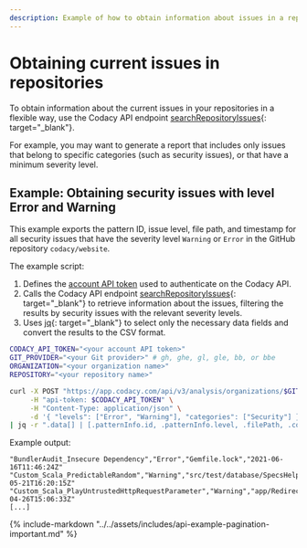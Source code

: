 ```yaml
---
description: Example of how to obtain information about issues in a repository programmatically using the Codacy API endpoint searchRepositoryIssues.
---
```


# Obtaining current issues in repositories

To obtain information about the current issues in your repositories in a flexible way, use the Codacy API endpoint [searchRepositoryIssues](https://app.codacy.com/api/api-docs#searchrepositoryissues){: target="_blank"}.

For example, you may want to generate a report that includes only issues that belong to specific categories (such as security issues), or that have a minimum severity level.

## Example: Obtaining security issues with level Error and Warning

This example exports the pattern ID, issue level, file path, and timestamp for all security issues that have the severity level `Warning` or `Error` in the GitHub repository `codacy/website`.

The example script:

1.  Defines the [account API token](../api-tokens.md#account-api-tokens) used to authenticate on the Codacy API.
1.  Calls the Codacy API endpoint [searchRepositoryIssues](https://app.codacy.com/api/api-docs#searchrepositoryissues){: target="_blank"} to retrieve information about the issues, filtering the results by security issues with the relevant severity levels.
1.  Uses [jq](https://github.com/stedolan/jq){: target="_blank"} to select only the necessary data fields and convert the results to the CSV format.

```bash
CODACY_API_TOKEN="<your account API token>"
GIT_PROVIDER="<your Git provider>" # gh, ghe, gl, gle, bb, or bbe
ORGANIZATION="<your organization name>"
REPOSITORY="<your repository name>"

curl -X POST "https://app.codacy.com/api/v3/analysis/organizations/$GIT_PROVIDER/$ORGANIZATION/repositories/$REPOSITORY/issues/search" \
     -H "api-token: $CODACY_API_TOKEN" \
     -H "Content-Type: application/json" \
     -d '{ "levels": ["Error", "Warning"], "categories": ["Security"] }' \
| jq -r ".data[] | [.patternInfo.id, .patternInfo.level, .filePath, .commitInfo.timestamp] | @csv"
```

Example output:

```text
"BundlerAudit_Insecure Dependency","Error","Gemfile.lock","2021-06-16T11:46:24Z"
"Custom_Scala_PredictableRandom","Warning","src/test/database/SpecsHelper.scala","2021-05-21T16:20:15Z"
"Custom_Scala_PlayUntrustedHttpRequestParameter","Warning","app/RedirectController.scala","2021-04-26T15:06:33Z"
[...]
```

{% include-markdown "../../assets/includes/api-example-pagination-important.md" %}
